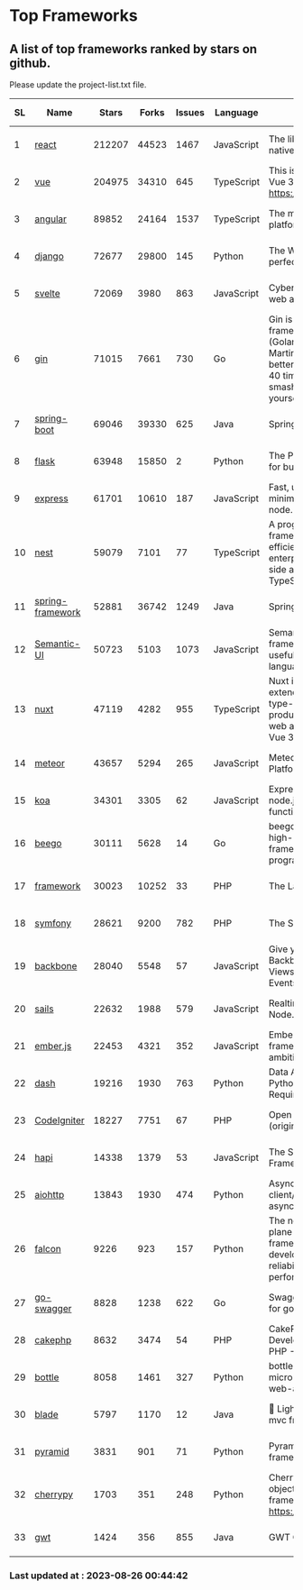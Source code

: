 # Top Frameworks
## A list of top frameworks ranked by stars on github.  
Please update the project-list.txt file.

| SL| Name  | Stars| Forks| Issues | Language | Description | Last Commit |
| --| ------| -----| ---- | ------ | -------- | ----------- | ----------- |
| 1 | [react](https://github.com/facebook/react) | 212207 | 44523 | 1467 | JavaScript | The library for web and native user interfaces | 2023-08-25 00:04:34 |
| 2 | [vue](https://github.com/vuejs/vue) | 204975 | 34310 | 645 | TypeScript | This is the repo for Vue 2. For Vue 3, go to https://github.com/vuejs/core | 2023-04-27 09:43:19 |
| 3 | [angular](https://github.com/angular/angular) | 89852 | 24164 | 1537 | TypeScript | The modern web developer’s platform | 2023-08-25 16:43:50 |
| 4 | [django](https://github.com/django/django) | 72677 | 29800 | 145 | Python | The Web framework for perfectionists with deadlines. | 2023-08-25 19:27:22 |
| 5 | [svelte](https://github.com/sveltejs/svelte) | 72069 | 3980 | 863 | JavaScript | Cybernetically enhanced web apps | 2023-08-25 16:04:08 |
| 6 | [gin](https://github.com/gin-gonic/gin) | 71015 | 7661 | 730 | Go | Gin is a HTTP web framework written in Go (Golang). It features a Martini-like API with much better performance -- up to 40 times faster. If you need smashing performance, get yourself some Gin. | 2023-08-12 14:21:56 |
| 7 | [spring-boot](https://github.com/spring-projects/spring-boot) | 69046 | 39330 | 625 | Java | Spring Boot | 2023-08-24 17:33:15 |
| 8 | [flask](https://github.com/pallets/flask) | 63948 | 15850 | 2 | Python | The Python micro framework for building web applications. | 2023-08-21 16:42:21 |
| 9 | [express](https://github.com/expressjs/express) | 61701 | 10610 | 187 | JavaScript | Fast, unopinionated, minimalist web framework for node. | 2023-05-16 01:53:48 |
| 10 | [nest](https://github.com/nestjs/nest) | 59079 | 7101 | 77 | TypeScript | A progressive Node.js framework for building efficient, scalable, and enterprise-grade server-side applications with TypeScript/JavaScript 🚀 | 2023-08-22 12:17:52 |
| 11 | [spring-framework](https://github.com/spring-projects/spring-framework) | 52881 | 36742 | 1249 | Java | Spring Framework | 2023-08-25 15:07:17 |
| 12 | [Semantic-UI](https://github.com/Semantic-Org/Semantic-UI) | 50723 | 5103 | 1073 | JavaScript | Semantic is a UI component framework based around useful principles from natural language. | 2023-01-11 17:05:32 |
| 13 | [nuxt](https://github.com/nuxt/nuxt) | 47119 | 4282 | 955 | TypeScript | Nuxt is an intuitive and extendable way to create type-safe, performant and production-grade full-stack web apps and websites with Vue 3. | 2023-08-25 23:44:57 |
| 14 | [meteor](https://github.com/meteor/meteor) | 43657 | 5294 | 265 | JavaScript | Meteor, the JavaScript App Platform | 2023-08-23 19:29:41 |
| 15 | [koa](https://github.com/koajs/koa) | 34301 | 3305 | 62 | JavaScript | Expressive middleware for node.js using ES2017 async functions | 2023-05-17 07:50:49 |
| 16 | [beego](https://github.com/beego/beego) | 30111 | 5628 | 14 | Go | beego is an open-source, high-performance web framework for the Go programming language. | 2023-08-23 10:35:17 |
| 17 | [framework](https://github.com/laravel/framework) | 30023 | 10252 | 33 | PHP | The Laravel Framework. | 2023-08-25 18:39:53 |
| 18 | [symfony](https://github.com/symfony/symfony) | 28621 | 9200 | 782 | PHP | The Symfony PHP framework | 2023-08-23 20:11:21 |
| 19 | [backbone](https://github.com/jashkenas/backbone) | 28040 | 5548 | 57 | JavaScript | Give your JS App some Backbone with Models, Views, Collections, and Events | 2023-08-10 22:05:08 |
| 20 | [sails](https://github.com/balderdashy/sails) | 22632 | 1988 | 579 | JavaScript | Realtime MVC Framework for Node.js | 2023-07-21 23:31:37 |
| 21 | [ember.js](https://github.com/emberjs/ember.js) | 22453 | 4321 | 352 | JavaScript | Ember.js - A JavaScript framework for creating ambitious web applications | 2023-08-25 23:46:35 |
| 22 | [dash](https://github.com/plotly/dash) | 19216 | 1930 | 763 | Python | Data Apps & Dashboards for Python. No JavaScript Required. | 2023-08-25 21:37:32 |
| 23 | [CodeIgniter](https://github.com/bcit-ci/CodeIgniter) | 18227 | 7751 | 67 | PHP | Open Source PHP Framework (originally from EllisLab) | 2023-04-07 17:57:13 |
| 24 | [hapi](https://github.com/hapijs/hapi) | 14338 | 1379 | 53 | JavaScript | The Simple, Secure Framework Developers Trust | 2023-04-24 22:09:20 |
| 25 | [aiohttp](https://github.com/aio-libs/aiohttp) | 13843 | 1930 | 474 | Python | Asynchronous HTTP client/server framework for asyncio and Python | 2023-08-24 21:30:57 |
| 26 | [falcon](https://github.com/falconry/falcon) | 9226 | 923 | 157 | Python | The no-magic web data plane API and microservices framework for Python developers, with a focus on reliability, correctness, and performance at scale. | 2023-08-21 21:45:34 |
| 27 | [go-swagger](https://github.com/go-swagger/go-swagger) | 8828 | 1238 | 622 | Go | Swagger 2.0 implementation for go | 2023-08-21 22:25:45 |
| 28 | [cakephp](https://github.com/cakephp/cakephp) | 8632 | 3474 | 54 | PHP | CakePHP: The Rapid Development Framework for PHP - Official Repository | 2023-08-22 22:19:15 |
| 29 | [bottle](https://github.com/bottlepy/bottle) | 8058 | 1461 | 327 | Python | bottle.py is a fast and simple micro-framework for python web-applications. | 2022-09-05 15:24:52 |
| 30 | [blade](https://github.com/lets-blade/blade) | 5797 | 1170 | 12 | Java | :rocket: Lightning fast and elegant mvc framework for Java8 | 2023-06-16 05:18:49 |
| 31 | [pyramid](https://github.com/Pylons/pyramid) | 3831 | 901 | 71 | Python | Pyramid - A Python web framework | 2023-08-25 06:36:30 |
| 32 | [cherrypy](https://github.com/cherrypy/cherrypy) | 1703 | 351 | 248 | Python | CherryPy is a pythonic, object-oriented HTTP framework.      https://cherrypy.dev | 2023-08-04 13:52:17 |
| 33 | [gwt](https://github.com/gwtproject/gwt) | 1424 | 356 | 855 | Java | GWT Open Source Project | 2023-07-03 13:48:40 |

### Last updated at : 2023-08-26 00:44:42
